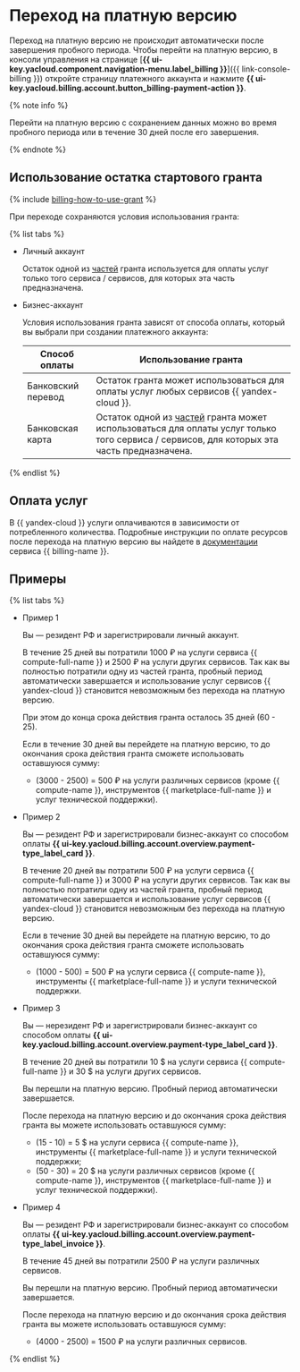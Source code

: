 # Переход на платную версию

Переход на платную версию не происходит автоматически после завершения пробного периода. Чтобы перейти на платную версию, в консоли управления на странице [**{{ ui-key.yacloud.component.navigation-menu.label_billing }}**]({{ link-console-billing }}) откройте страницу платежного аккаунта и нажмите **{{ ui-key.yacloud.billing.account.button_billing-payment-action }}**.

{% note info %}

Перейти на платную версию с сохранением данных можно во время пробного периода или в течение 30 дней после его завершения.

{% endnote %}

## Использование остатка стартового гранта

{% include [billing-how-to-use-grant](../../../_includes/billing-how-to-use-grant.md) %}


При переходе сохраняются условия использования гранта:

{% list tabs %}

 - Личный аккаунт

   Остаток одной из [частей](../../usage-grant.md) гранта используется для оплаты услуг только того сервиса / сервисов, для которых эта часть предназначена.

 - Бизнес-аккаунт
 
      
   Условия использования гранта зависят от способа оплаты, который вы выбрали при создании платежного аккаунта: 

   Способ оплаты | Использование гранта 
   ----- | ----- 
   Банковский перевод | Остаток гранта может использоваться для оплаты услуг любых сервисов {{ yandex-cloud }}.
   Банковская карта | Остаток одной из [частей](../../usage-grant.md) гранта может использоваться для оплаты услуг только того сервиса / сервисов, для которых эта часть предназначена.
 

{% endlist %}



## Оплата услуг 

В {{ yandex-cloud }} услуги оплачиваются в зависимости от потребленного количества. Подробные инструкции по оплате ресурсов после перехода на платную версию вы найдете в [документации](../../../billing/) сервиса {{ billing-name }}.


## Примеры

{% list tabs %}

 - Пример 1

   Вы — резидент РФ и зарегистрировали личный аккаунт. 

   В течение 25 дней вы потратили 1000 ₽ на услуги сервиса {{ compute-full-name }} и 2500 ₽ на услуги других сервисов. Так как вы полностью потратили одну из частей гранта, пробный период автоматически завершается и использование услуг сервисов {{ yandex-cloud }} становится невозможным без перехода на платную версию. 

   При этом до конца срока действия гранта осталось 35 дней (60 - 25).
 
   Если в течение 30 дней вы перейдете на платную версию, то до окончания срока действия гранта сможете использовать оставшуюся сумму:
   - (3000 - 2500) = 500 ₽ на услуги различных сервисов (кроме {{ compute-name }}, инструментов {{ marketplace-full-name }} и услуг технической поддержки). 

 - Пример 2
  
   Вы — резидент РФ и зарегистрировали бизнес-аккаунт со способом оплаты **{{ ui-key.yacloud.billing.account.overview.payment-type_label_card }}**.
   
   В течение 20 дней вы потратили 500 ₽ на услуги сервиса {{ compute-full-name }} и 3000 ₽ на услуги других сервисов. Так как вы полностью потратили одну из частей гранта, пробный период автоматически завершается и использование услуг сервисов {{ yandex-cloud }} становится невозможным без перехода на платную версию. 
 
   Если в течение 30 дней вы перейдете на платную версию, то до окончания срока действия гранта сможете использовать оставшуюся сумму:
    - (1000 - 500) = 500 ₽ на услуги сервиса {{ compute-name }}, инструменты {{ marketplace-full-name }} и услуги технической поддержки. 

 - Пример 3
  
   Вы — нерезидент РФ и зарегистрировали бизнес-аккаунт со способом оплаты **{{ ui-key.yacloud.billing.account.overview.payment-type_label_card }}**.
   
   В течение 20 дней вы потратили 10 $ на услуги сервиса {{ compute-full-name }} и 30 $ на услуги других сервисов. 

   Вы перешли на платную версию. Пробный период автоматически завершается. 
 
   После перехода на платную версию и до окончания срока действия гранта вы можете использовать оставшуюся сумму: 
   - (15 - 10) = 5 $ на услуги сервиса {{ compute-name }}, инструменты {{ marketplace-full-name }} и услуги технической поддержки; 
   - (50 - 30) = 20 $ на услуги различных сервисов (кроме {{ compute-name }}, инструментов {{ marketplace-full-name }} и услуг технической поддержки). 

 - Пример 4
    
   Вы — резидент РФ и зарегистрировали бизнес-аккаунт со способом оплаты **{{ ui-key.yacloud.billing.account.overview.payment-type_label_invoice }}**.
   
   В течение 45 дней вы потратили 2500 ₽ на услуги различных сервисов. 

   Вы перешли на платную версию. Пробный период автоматически завершается. 

   После перехода на платную версию и до окончания срока действия гранта вы можете использовать оставшуюся сумму: 
   - (4000 - 2500) = 1500 ₽ на услуги различных сервисов. 

{% endlist %}
